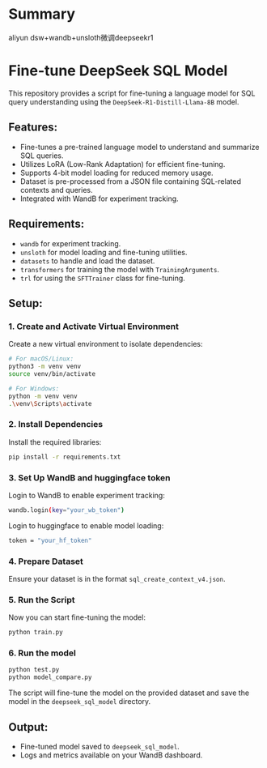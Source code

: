 # Summary
aliyun dsw+wandb+unsloth微调deepseekr1

# Fine-tune DeepSeek SQL Model

This repository provides a script for fine-tuning a language model for SQL query understanding using the `DeepSeek-R1-Distill-Llama-8B` model.

## Features:
- Fine-tunes a pre-trained language model to understand and summarize SQL queries.
- Utilizes LoRA (Low-Rank Adaptation) for efficient fine-tuning.
- Supports 4-bit model loading for reduced memory usage.
- Dataset is pre-processed from a JSON file containing SQL-related contexts and queries.
- Integrated with WandB for experiment tracking.

## Requirements:
- `wandb` for experiment tracking.
- `unsloth` for model loading and fine-tuning utilities.
- `datasets` to handle and load the dataset.
- `transformers` for training the model with `TrainingArguments`.
- `trl` for using the `SFTTrainer` class for fine-tuning.

## Setup:

### 1. Create and Activate Virtual Environment
Create a new virtual environment to isolate dependencies:
```bash
# For macOS/Linux:
python3 -m venv venv
source venv/bin/activate

# For Windows:
python -m venv venv
.\venv\Scripts\activate
```

### 2. Install Dependencies
Install the required libraries:
```bash
pip install -r requirements.txt
```

### 3. Set Up WandB and huggingface token
Login to WandB to enable experiment tracking:
```bash
wandb.login(key="your_wb_token")
```

Login to huggingface to enable model loading:
```bash
token = "your_hf_token"
```

### 4. Prepare Dataset
Ensure your dataset is in the format `sql_create_context_v4.json`.

### 5. Run the Script
Now you can start fine-tuning the model:
```bash
python train.py
```
### 6. Run the model
```bash
python test.py
python model_compare.py
```

The script will fine-tune the model on the provided dataset and save the model in the `deepseek_sql_model` directory.

## Output:
- Fine-tuned model saved to `deepseek_sql_model`.
- Logs and metrics available on your WandB dashboard.
